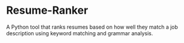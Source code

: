 # Resume-Ranker
A Python tool that ranks resumes based on how well they match a job description using keyword matching and grammar analysis.
